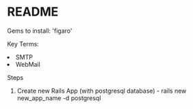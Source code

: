 # README

Gems to install: 'figaro'

Key Terms:

<li> SMTP </li>
<li> WebMail </li>

Steps 

<ol> 
  <li>Create new Rails App (with postgresql database) - rails new new_app_name -d postgresql</li>
</ol>

